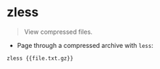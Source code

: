 # zless

> View compressed files.

- Page through a compressed archive with `less`:

`zless {{file.txt.gz}}`
